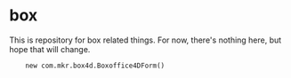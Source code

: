 box
===

This is repository for box related things.
For now, there's nothing here, but hope that will change.

```
    new com.mkr.box4d.Boxoffice4DForm()
```

